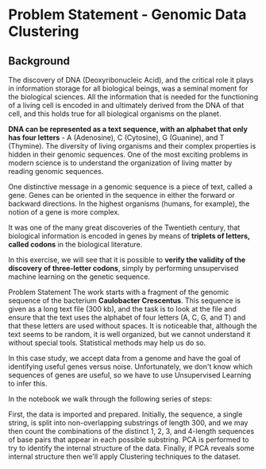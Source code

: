 # Problem Statement - Genomic Data Clustering

## Background
The discovery of DNA (Deoxyribonucleic Acid), and the critical role it plays in information storage for all biological beings, was a seminal moment for the biological sciences. All the information that is needed for the functioning of a living cell is encoded in and ultimately derived from the DNA of that cell, and this holds true for all biological organisms on the planet.

**DNA can be represented as a text sequence, with an alphabet that only has four letters** - A (Adenosine), C (Cytosine), G (Guanine), and T (Thymine). The diversity of living organisms and their complex properties is hidden in their genomic sequences. One of the most exciting problems in modern science is to understand the organization of living matter by reading genomic sequences.

One distinctive message in a genomic sequence is a piece of text, called a gene. Genes can be oriented in the sequence in either the forward or backward directions. In the highest organisms (humans, for example), the notion of a gene is more complex.

It was one of the many great discoveries of the Twentieth century, that biological information is encoded in genes by means of **triplets of letters, called codons** in the biological literature.

In this exercise, we will see that it is possible to **verify the validity of the discovery of three-letter codons**, simply by performing unsupervised machine learning on the genetic sequence.

 

Problem Statement
The work starts with a fragment of the genomic sequence of the bacterium **Caulobacter Crescentus**. This sequence is given as a long text file (300 kb), and the task is to look at the file and ensure that the text uses the alphabet of four letters (A, C, G, and T) and that these letters are used without spaces. It is noticeable that, although the text seems to be random, it is well organized, but we cannot understand it without special tools. Statistical methods may help us do so.

In this case study, we accept data from a genome and have the goal of identifying useful genes versus noise. Unfortunately, we don't know which sequences of genes are useful, so we have to use Unsupervised Learning to infer this.

In the notebook we walk through the following series of steps:

First, the data is imported and prepared. Initially, the sequence, a single string, is split into non-overlapping substrings of length 300, and we may then count the combinations of the distinct 1, 2, 3, and 4-length sequences of base pairs that appear in each possible substring.
PCA is performed to try to identify the internal structure of the data.
Finally, if PCA reveals some internal structure then we'll apply Clustering techniques to the dataset.
